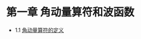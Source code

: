 <h1 id="第一章-角动量算符和波函数">第一章 角动量算符和波函数</h1>
<ul>
<li>1.1 <a href="./chapter1/chapter1.1.md">角动量算符的定义</a></li>
</ul>

